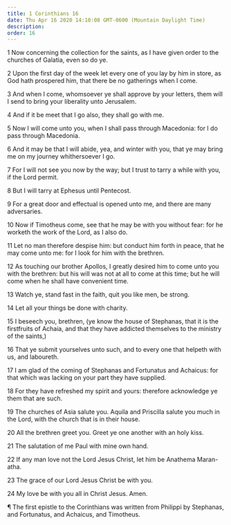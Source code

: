 ```yaml
---
title: 1 Corinthians 16
date: Thu Apr 16 2020 14:10:08 GMT-0600 (Mountain Daylight Time)
description: 
order: 16
---
```


<p>
  1 Now concerning the collection for the saints, as I have given order to the
  churches of Galatia, even so do ye.
</p>
<p>
  2 Upon the first day of the week let every one of you lay by him in store, as
  God hath prospered him, that there be no gatherings when I come.
</p>
<p>
  3 And when I come, whomsoever ye shall approve by your letters, them will I
  send to bring your liberality unto Jerusalem.
</p>
<p>4 And if it be meet that I go also, they shall go with me.</p>
<p>
  5 Now I will come unto you, when I shall pass through Macedonia: for I do pass
  through Macedonia.
</p>
<p>
  6 And it may be that I will abide, yea, and winter with you, that ye may bring
  me on my journey whithersoever I go.
</p>
<p>
  7 For I will not see you now by the way; but I trust to tarry a while with
  you, if the Lord permit.
</p>
<p>8 But I will tarry at Ephesus until Pentecost.</p>
<p>
  9 For a great door and effectual is opened unto me, and there are many
  adversaries.
</p>
<p>
  10 Now if Timotheus come, see that he may be with you without fear: for he
  worketh the work of the Lord, as I also do.
</p>
<p>
  11 Let no man therefore despise him: but conduct him forth in peace, that he
  may come unto me: for I look for him with the brethren.
</p>
<p>
  12 As touching our brother Apollos, I greatly desired him to come unto you
  with the brethren: but his will was not at all to come at this time; but he
  will come when he shall have convenient time.
</p>
<p>13 Watch ye, stand fast in the faith, quit you like men, be strong.</p>
<p>14 Let all your things be done with charity.</p>
<p>
  15 I beseech you, brethren, (ye know the house of Stephanas, that it is the
  firstfruits of Achaia, and that they have addicted themselves to the ministry
  of the saints,)
</p>
<p>
  16 That ye submit yourselves unto such, and to every one that helpeth with us,
  and laboureth.
</p>
<p>
  17 I am glad of the coming of Stephanas and Fortunatus and Achaicus: for that
  which was lacking on your part they have supplied.
</p>
<p>
  18 For they have refreshed my spirit and yours: therefore acknowledge ye them
  that are such.
</p>
<p>
  19 The churches of Asia salute you. Aquila and Priscilla salute you much in
  the Lord, with the church that is in their house.
</p>
<p>20 All the brethren greet you. Greet ye one another with an holy kiss.</p>
<p>21 The salutation of me Paul with mine own hand.</p>
<p>
  22 If any man love not the Lord Jesus Christ, let him be Anathema Maran-atha.
</p>
<p>23 The grace of our Lord Jesus Christ be with you.</p>
<p>24 My love be with you all in Christ Jesus. Amen.</p>
<div class="closing-block">
  <p>
    &#xB6; The first epistle to the Corinthians was written from Philippi by
    Stephanas, and Fortunatus, and Achaicus, and Timotheus.
  </p>
</div>
